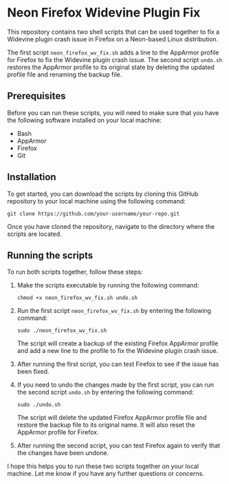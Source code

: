 # Neon Firefox Widevine Plugin Fix

This repository contains two shell scripts that can be used together to fix a Widevine plugin crash issue in Firefox on a Neon-based Linux distribution.

The first script `neon_firefox_wv_fix.sh` adds a line to the AppArmor profile for Firefox to fix the Widevine plugin crash issue. The second script `undo.sh` restores the AppArmor profile to its original state by deleting the updated profile file and renaming the backup file.

## Prerequisites

Before you can run these scripts, you will need to make sure that you have the following software installed on your local machine:

- Bash
- AppArmor
- Firefox
- Git

## Installation

To get started, you can download the scripts by cloning this GitHub repository to your local machine using the following command:

```
git clone https://github.com/your-username/your-repo.git
```

Once you have cloned the repository, navigate to the directory where the scripts are located.

## Running the scripts

To run both scripts together, follow these steps:

1. Make the scripts executable by running the following command:

   ```
   chmod +x neon_firefox_wv_fix.sh undo.sh
   ```

2. Run the first script `neon_firefox_wv_fix.sh` by entering the following command:

   ```
   sudo ./neon_firefox_wv_fix.sh
   ```

   The script will create a backup of the existing Firefox AppArmor profile and add a new line to the profile to fix the Widevine plugin crash issue.

3. After running the first script, you can test Firefox to see if the issue has been fixed.

4. If you need to undo the changes made by the first script, you can run the second script `undo.sh` by entering the following command:

   ```
   sudo ./undo.sh
   ```

   The script will delete the updated Firefox AppArmor profile file and restore the backup file to its original name. It will also reset the AppArmor profile for Firefox.

5. After running the second script, you can test Firefox again to verify that the changes have been undone.

I hope this helps you to run these two scripts together on your local machine. Let me know if you have any further questions or concerns.
